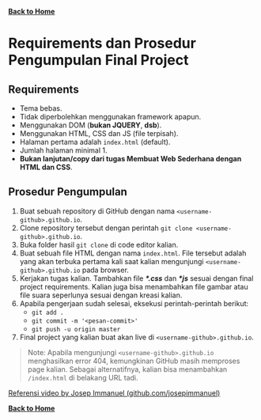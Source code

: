 [**Back to Home**](./../README.md)

# Requirements dan Prosedur Pengumpulan Final Project

## Requirements
- Tema bebas.
- Tidak diperbolehkan menggunakan framework apapun.
- Menggunakan DOM (**bukan JQUERY**, **dsb**).
- Menggunakan HTML, CSS dan JS (file terpisah).
- Halaman pertama adalah `index.html` (default).
- Jumlah halaman minimal 1.
- **Bukan lanjutan/copy dari tugas Membuat Web Sederhana dengan HTML dan CSS**.

## Prosedur Pengumpulan

1. Buat sebuah repository di GitHub dengan nama `<username-github>.github.io`.
1. Clone repository tersebut dengan perintah `git clone <username-github>.github.io`.
1. Buka folder hasil `git clone` di code editor kalian.
1. Buat sebuah file HTML dengan nama `index.html`. File tersebut adalah yang akan terbuka pertama kali saat kalian mengunjungi `<username-github>.github.io` pada browser.
1. Kerjakan tugas kalian. Tambahkan file ___*.css___ dan ___*js___ sesuai dengan final project requirements. Kalian juga bisa menambahkan file gambar atau file suara seperlunya sesuai dengan kreasi kalian.
1. Apabila pengerjaan sudah selesai, eksekusi perintah-perintah berikut:
   - `git add .`
   - `git commit -m '<pesan-commit>'`
   - `git push -u origin master`
1. Final project yang kalian buat akan live di `<username-github>.github.io`.

> Note: Apabila mengunjungi `<username-github>.github.io` menghasilkan error 404, kemungkinan GitHub masih memproses page kalian. Sebagai alternatifnya, kalian bisa menambahkan `/index.html` di belakang URL tadi.

[Referensi video by Josep Immanuel (github.com/josepimmanuel)](https://www.loom.com/share/98a25b0950684297bc8d65463bb6d5cb)

[**Back to Home**](./../README.md)
